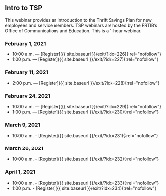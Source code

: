## Intro to TSP

This webinar provides an introduction to the Thrift Savings Plan for new employees and service members. TSP webinars are hosted by the FRTIB’s Office of Communications and Education. This is a 1-hour webinar.

### February 1, 2021

- 10:00 a.m. — [Register]({{ site.baseurl }}/exit/?idx=226){:rel="nofollow"}
- 1:00 p.m. — [Register]({{ site.baseurl }}/exit/?idx=227){:rel="nofollow"}

### February 11, 2021

- 2:00 p.m. — [Register]({{ site.baseurl }}/exit/?idx=228){:rel="nofollow"}

### February 24, 2021

- 10:00 a.m. — [Register]({{ site.baseurl }}/exit/?idx=229){:rel="nofollow"}
- 1:00 p.m. — [Register]({{ site.baseurl }}/exit/?idx=230){:rel="nofollow"}

### March 9, 2021

- 10:00 a.m. - [Register]({{ site.baseurl }}/exit/?idx=231){:rel="nofollow"}

### March 26, 2021

- 10:00 a.m. - [Register]({{ site.baseurl }}/exit/?idx=232){:rel="nofollow"}

### April 1, 2021

- 10:00 a.m. - [Register]({{ site.baseurl }}/exit/?idx=233){:rel="nofollow"}
- 1:00 p.m. - [Register]({{ site.baseurl }}/exit/?idx=234){:rel="nofollow"}
